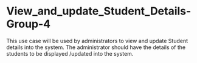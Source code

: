 # View_and_update_Student_Details-Group-4
This use case will be used by administrators to view and update Student details into the system. The administrator should have the details of the students  to be displayed /updated into the system.
